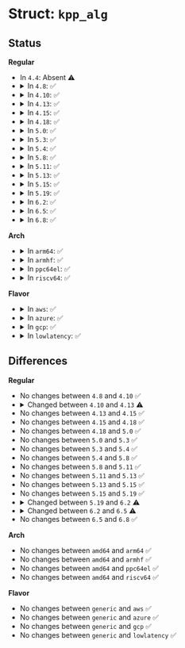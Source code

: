 # Struct: <code>kpp_alg</code>

## Status
<b>Regular</b>
<ul>
<li>
In <code>4.4</code>: Absent ⚠️
</li>
<li>
<details>
<summary>In <code>4.8</code>: ✅</summary>

```c
struct kpp_alg {
    int (*set_secret)(struct crypto_kpp *, void *, unsigned int);
    int (*generate_public_key)(struct kpp_request *);
    int (*compute_shared_secret)(struct kpp_request *);
    int (*max_size)(struct crypto_kpp *);
    int (*init)(struct crypto_kpp *);
    void (*exit)(struct crypto_kpp *);
    unsigned int reqsize;
    struct crypto_alg base;
};
```
</details>
</li>
<li>
<details>
<summary>In <code>4.10</code>: ✅</summary>

```c
struct kpp_alg {
    int (*set_secret)(struct crypto_kpp *, void *, unsigned int);
    int (*generate_public_key)(struct kpp_request *);
    int (*compute_shared_secret)(struct kpp_request *);
    int (*max_size)(struct crypto_kpp *);
    int (*init)(struct crypto_kpp *);
    void (*exit)(struct crypto_kpp *);
    unsigned int reqsize;
    struct crypto_alg base;
};
```
</details>
</li>
<li>
<details>
<summary>In <code>4.13</code>: ✅</summary>

```c
struct kpp_alg {
    int (*set_secret)(struct crypto_kpp *, const void *, unsigned int);
    int (*generate_public_key)(struct kpp_request *);
    int (*compute_shared_secret)(struct kpp_request *);
    unsigned int (*max_size)(struct crypto_kpp *);
    int (*init)(struct crypto_kpp *);
    void (*exit)(struct crypto_kpp *);
    unsigned int reqsize;
    struct crypto_alg base;
};
```
</details>
</li>
<li>
<details>
<summary>In <code>4.15</code>: ✅</summary>

```c
struct kpp_alg {
    int (*set_secret)(struct crypto_kpp *, const void *, unsigned int);
    int (*generate_public_key)(struct kpp_request *);
    int (*compute_shared_secret)(struct kpp_request *);
    unsigned int (*max_size)(struct crypto_kpp *);
    int (*init)(struct crypto_kpp *);
    void (*exit)(struct crypto_kpp *);
    unsigned int reqsize;
    struct crypto_alg base;
};
```
</details>
</li>
<li>
<details>
<summary>In <code>4.18</code>: ✅</summary>

```c
struct kpp_alg {
    int (*set_secret)(struct crypto_kpp *, const void *, unsigned int);
    int (*generate_public_key)(struct kpp_request *);
    int (*compute_shared_secret)(struct kpp_request *);
    unsigned int (*max_size)(struct crypto_kpp *);
    int (*init)(struct crypto_kpp *);
    void (*exit)(struct crypto_kpp *);
    unsigned int reqsize;
    struct crypto_alg base;
};
```
</details>
</li>
<li>
<details>
<summary>In <code>5.0</code>: ✅</summary>

```c
struct kpp_alg {
    int (*set_secret)(struct crypto_kpp *, const void *, unsigned int);
    int (*generate_public_key)(struct kpp_request *);
    int (*compute_shared_secret)(struct kpp_request *);
    unsigned int (*max_size)(struct crypto_kpp *);
    int (*init)(struct crypto_kpp *);
    void (*exit)(struct crypto_kpp *);
    unsigned int reqsize;
    struct crypto_alg base;
};
```
</details>
</li>
<li>
<details>
<summary>In <code>5.3</code>: ✅</summary>

```c
struct kpp_alg {
    int (*set_secret)(struct crypto_kpp *, const void *, unsigned int);
    int (*generate_public_key)(struct kpp_request *);
    int (*compute_shared_secret)(struct kpp_request *);
    unsigned int (*max_size)(struct crypto_kpp *);
    int (*init)(struct crypto_kpp *);
    void (*exit)(struct crypto_kpp *);
    unsigned int reqsize;
    struct crypto_alg base;
};
```
</details>
</li>
<li>
<details>
<summary>In <code>5.4</code>: ✅</summary>

```c
struct kpp_alg {
    int (*set_secret)(struct crypto_kpp *, const void *, unsigned int);
    int (*generate_public_key)(struct kpp_request *);
    int (*compute_shared_secret)(struct kpp_request *);
    unsigned int (*max_size)(struct crypto_kpp *);
    int (*init)(struct crypto_kpp *);
    void (*exit)(struct crypto_kpp *);
    unsigned int reqsize;
    struct crypto_alg base;
};
```
</details>
</li>
<li>
<details>
<summary>In <code>5.8</code>: ✅</summary>

```c
struct kpp_alg {
    int (*set_secret)(struct crypto_kpp *, const void *, unsigned int);
    int (*generate_public_key)(struct kpp_request *);
    int (*compute_shared_secret)(struct kpp_request *);
    unsigned int (*max_size)(struct crypto_kpp *);
    int (*init)(struct crypto_kpp *);
    void (*exit)(struct crypto_kpp *);
    unsigned int reqsize;
    struct crypto_alg base;
};
```
</details>
</li>
<li>
<details>
<summary>In <code>5.11</code>: ✅</summary>

```c
struct kpp_alg {
    int (*set_secret)(struct crypto_kpp *, const void *, unsigned int);
    int (*generate_public_key)(struct kpp_request *);
    int (*compute_shared_secret)(struct kpp_request *);
    unsigned int (*max_size)(struct crypto_kpp *);
    int (*init)(struct crypto_kpp *);
    void (*exit)(struct crypto_kpp *);
    unsigned int reqsize;
    struct crypto_alg base;
};
```
</details>
</li>
<li>
<details>
<summary>In <code>5.13</code>: ✅</summary>

```c
struct kpp_alg {
    int (*set_secret)(struct crypto_kpp *, const void *, unsigned int);
    int (*generate_public_key)(struct kpp_request *);
    int (*compute_shared_secret)(struct kpp_request *);
    unsigned int (*max_size)(struct crypto_kpp *);
    int (*init)(struct crypto_kpp *);
    void (*exit)(struct crypto_kpp *);
    unsigned int reqsize;
    struct crypto_alg base;
};
```
</details>
</li>
<li>
<details>
<summary>In <code>5.15</code>: ✅</summary>

```c
struct kpp_alg {
    int (*set_secret)(struct crypto_kpp *, const void *, unsigned int);
    int (*generate_public_key)(struct kpp_request *);
    int (*compute_shared_secret)(struct kpp_request *);
    unsigned int (*max_size)(struct crypto_kpp *);
    int (*init)(struct crypto_kpp *);
    void (*exit)(struct crypto_kpp *);
    unsigned int reqsize;
    struct crypto_alg base;
};
```
</details>
</li>
<li>
<details>
<summary>In <code>5.19</code>: ✅</summary>

```c
struct kpp_alg {
    int (*set_secret)(struct crypto_kpp *, const void *, unsigned int);
    int (*generate_public_key)(struct kpp_request *);
    int (*compute_shared_secret)(struct kpp_request *);
    unsigned int (*max_size)(struct crypto_kpp *);
    int (*init)(struct crypto_kpp *);
    void (*exit)(struct crypto_kpp *);
    unsigned int reqsize;
    struct crypto_alg base;
};
```
</details>
</li>
<li>
<details>
<summary>In <code>6.2</code>: ✅</summary>

```c
struct kpp_alg {
    int (*set_secret)(struct crypto_kpp *, const void *, unsigned int);
    int (*generate_public_key)(struct kpp_request *);
    int (*compute_shared_secret)(struct kpp_request *);
    unsigned int (*max_size)(struct crypto_kpp *);
    int (*init)(struct crypto_kpp *);
    void (*exit)(struct crypto_kpp *);
    struct crypto_alg base;
};
```
</details>
</li>
<li>
<details>
<summary>In <code>6.5</code>: ✅</summary>

```c
struct kpp_alg {
    int (*set_secret)(struct crypto_kpp *, const void *, unsigned int);
    int (*generate_public_key)(struct kpp_request *);
    int (*compute_shared_secret)(struct kpp_request *);
    unsigned int (*max_size)(struct crypto_kpp *);
    int (*init)(struct crypto_kpp *);
    void (*exit)(struct crypto_kpp *);
    struct crypto_istat_kpp stat;
    struct crypto_alg base;
};
```
</details>
</li>
<li>
<details>
<summary>In <code>6.8</code>: ✅</summary>

```c
struct kpp_alg {
    int (*set_secret)(struct crypto_kpp *, const void *, unsigned int);
    int (*generate_public_key)(struct kpp_request *);
    int (*compute_shared_secret)(struct kpp_request *);
    unsigned int (*max_size)(struct crypto_kpp *);
    int (*init)(struct crypto_kpp *);
    void (*exit)(struct crypto_kpp *);
    struct crypto_istat_kpp stat;
    struct crypto_alg base;
};
```
</details>
</li>
</ul>
<b>Arch</b>
<ul>
<li>
<details>
<summary>In <code>arm64</code>: ✅</summary>

```c
struct kpp_alg {
    int (*set_secret)(struct crypto_kpp *, const void *, unsigned int);
    int (*generate_public_key)(struct kpp_request *);
    int (*compute_shared_secret)(struct kpp_request *);
    unsigned int (*max_size)(struct crypto_kpp *);
    int (*init)(struct crypto_kpp *);
    void (*exit)(struct crypto_kpp *);
    unsigned int reqsize;
    struct crypto_alg base;
};
```
</details>
</li>
<li>
<details>
<summary>In <code>armhf</code>: ✅</summary>

```c
struct kpp_alg {
    int (*set_secret)(struct crypto_kpp *, const void *, unsigned int);
    int (*generate_public_key)(struct kpp_request *);
    int (*compute_shared_secret)(struct kpp_request *);
    unsigned int (*max_size)(struct crypto_kpp *);
    int (*init)(struct crypto_kpp *);
    void (*exit)(struct crypto_kpp *);
    unsigned int reqsize;
    struct crypto_alg base;
};
```
</details>
</li>
<li>
<details>
<summary>In <code>ppc64el</code>: ✅</summary>

```c
struct kpp_alg {
    int (*set_secret)(struct crypto_kpp *, const void *, unsigned int);
    int (*generate_public_key)(struct kpp_request *);
    int (*compute_shared_secret)(struct kpp_request *);
    unsigned int (*max_size)(struct crypto_kpp *);
    int (*init)(struct crypto_kpp *);
    void (*exit)(struct crypto_kpp *);
    unsigned int reqsize;
    struct crypto_alg base;
};
```
</details>
</li>
<li>
<details>
<summary>In <code>riscv64</code>: ✅</summary>

```c
struct kpp_alg {
    int (*set_secret)(struct crypto_kpp *, const void *, unsigned int);
    int (*generate_public_key)(struct kpp_request *);
    int (*compute_shared_secret)(struct kpp_request *);
    unsigned int (*max_size)(struct crypto_kpp *);
    int (*init)(struct crypto_kpp *);
    void (*exit)(struct crypto_kpp *);
    unsigned int reqsize;
    struct crypto_alg base;
};
```
</details>
</li>
</ul>
<b>Flavor</b>
<ul>
<li>
<details>
<summary>In <code>aws</code>: ✅</summary>

```c
struct kpp_alg {
    int (*set_secret)(struct crypto_kpp *, const void *, unsigned int);
    int (*generate_public_key)(struct kpp_request *);
    int (*compute_shared_secret)(struct kpp_request *);
    unsigned int (*max_size)(struct crypto_kpp *);
    int (*init)(struct crypto_kpp *);
    void (*exit)(struct crypto_kpp *);
    unsigned int reqsize;
    struct crypto_alg base;
};
```
</details>
</li>
<li>
<details>
<summary>In <code>azure</code>: ✅</summary>

```c
struct kpp_alg {
    int (*set_secret)(struct crypto_kpp *, const void *, unsigned int);
    int (*generate_public_key)(struct kpp_request *);
    int (*compute_shared_secret)(struct kpp_request *);
    unsigned int (*max_size)(struct crypto_kpp *);
    int (*init)(struct crypto_kpp *);
    void (*exit)(struct crypto_kpp *);
    unsigned int reqsize;
    struct crypto_alg base;
};
```
</details>
</li>
<li>
<details>
<summary>In <code>gcp</code>: ✅</summary>

```c
struct kpp_alg {
    int (*set_secret)(struct crypto_kpp *, const void *, unsigned int);
    int (*generate_public_key)(struct kpp_request *);
    int (*compute_shared_secret)(struct kpp_request *);
    unsigned int (*max_size)(struct crypto_kpp *);
    int (*init)(struct crypto_kpp *);
    void (*exit)(struct crypto_kpp *);
    unsigned int reqsize;
    struct crypto_alg base;
};
```
</details>
</li>
<li>
<details>
<summary>In <code>lowlatency</code>: ✅</summary>

```c
struct kpp_alg {
    int (*set_secret)(struct crypto_kpp *, const void *, unsigned int);
    int (*generate_public_key)(struct kpp_request *);
    int (*compute_shared_secret)(struct kpp_request *);
    unsigned int (*max_size)(struct crypto_kpp *);
    int (*init)(struct crypto_kpp *);
    void (*exit)(struct crypto_kpp *);
    unsigned int reqsize;
    struct crypto_alg base;
};
```
</details>
</li>
</ul>

## Differences
<b>Regular</b>
<ul>
<li>
No changes between <code>4.8</code> and <code>4.10</code> ✅
</li>
<li>
<details>
<summary>Changed between <code>4.10</code> and <code>4.13</code> ⚠️</summary>
<ul>
<li>
<b>Field type changed. </b>
<code>int (*set_secret)(struct crypto_kpp *, void *, unsigned int)</code> ➡️ <code>int (*set_secret)(struct crypto_kpp *, const void *, unsigned int)</code>
</li>
<li>
<b>Field type changed. </b>
<code>int (*max_size)(struct crypto_kpp *)</code> ➡️ <code>unsigned int (*max_size)(struct crypto_kpp *)</code>
</li>
</ul>
</details>
</li>
<li>
No changes between <code>4.13</code> and <code>4.15</code> ✅
</li>
<li>
No changes between <code>4.15</code> and <code>4.18</code> ✅
</li>
<li>
No changes between <code>4.18</code> and <code>5.0</code> ✅
</li>
<li>
No changes between <code>5.0</code> and <code>5.3</code> ✅
</li>
<li>
No changes between <code>5.3</code> and <code>5.4</code> ✅
</li>
<li>
No changes between <code>5.4</code> and <code>5.8</code> ✅
</li>
<li>
No changes between <code>5.8</code> and <code>5.11</code> ✅
</li>
<li>
No changes between <code>5.11</code> and <code>5.13</code> ✅
</li>
<li>
No changes between <code>5.13</code> and <code>5.15</code> ✅
</li>
<li>
No changes between <code>5.15</code> and <code>5.19</code> ✅
</li>
<li>
<details>
<summary>Changed between <code>5.19</code> and <code>6.2</code> ⚠️</summary>
<ul>
<li>
<b>Field removed. </b>
<code>unsigned int reqsize</code>
</li>
</ul>
</details>
</li>
<li>
<details>
<summary>Changed between <code>6.2</code> and <code>6.5</code> ⚠️</summary>
<ul>
<li>
<b>Field added. </b>
<code>struct crypto_istat_kpp stat</code>
</li>
</ul>
</details>
</li>
<li>
No changes between <code>6.5</code> and <code>6.8</code> ✅
</li>
</ul>
<b>Arch</b>
<ul>
<li>
No changes between <code>amd64</code> and <code>arm64</code> ✅
</li>
<li>
No changes between <code>amd64</code> and <code>armhf</code> ✅
</li>
<li>
No changes between <code>amd64</code> and <code>ppc64el</code> ✅
</li>
<li>
No changes between <code>amd64</code> and <code>riscv64</code> ✅
</li>
</ul>
<b>Flavor</b>
<ul>
<li>
No changes between <code>generic</code> and <code>aws</code> ✅
</li>
<li>
No changes between <code>generic</code> and <code>azure</code> ✅
</li>
<li>
No changes between <code>generic</code> and <code>gcp</code> ✅
</li>
<li>
No changes between <code>generic</code> and <code>lowlatency</code> ✅
</li>
</ul>
